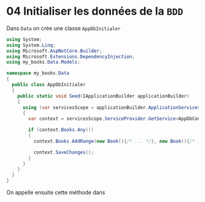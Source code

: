 # 04 Initialiser les données de la `BDD`

Dans `Data` on crée une classe `AppDbInitialer` 

```cs
using System;
using System.Linq;
using Microsoft.AspNetCore.Builder;
using Microsoft.Extensions.DependencyInjection;
using my_books.Data.Models;

namespace my_books.Data
{
  public class AppDbInitialer
  {
    public static void Seed(IApplicationBuilder applicationBuilder)
    {
      using (var servicesScope = applicationBuilder.ApplicationServices.CreateScope())
      {
        var context = servicesScope.ServiceProvider.GetService<AppDbContext>();

        if (context.Books.Any())
        {
          context.Books.AddRange(new Book(){/* ... */}, new Book(){/* ... */});

          context.SaveChanges();
        }
      }
    }
  }
}
```

On appelle ensuite cette méthode dans 